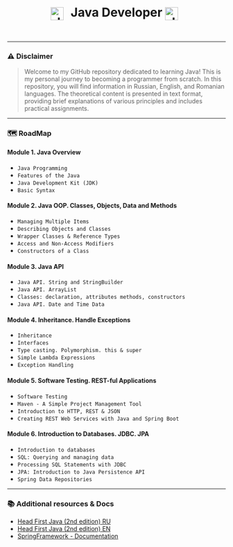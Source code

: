 <br>
    <h1 align="center">
        <img align="center" alt="Java" width="30px" style="padding-right:10px;" src="https://cdn.jsdelivr.net/gh/devicons/devicon/icons/java/java-original.svg"/>
        Java Developer
        <img align="center" alt="Java" width="30px" style="padding-right:10px;" src="https://cdn.jsdelivr.net/gh/devicons/devicon/icons/java/java-original.svg"/>
    </h1>
<br/>

---

### ⚠️️ Disclaimer

> Welcome to my GitHub repository dedicated to learning Java! This is my personal journey to becoming a
> programmer from scratch. In this repository, you will find information in Russian, English, and Romanian
> languages. The theoretical content is presented in text format, providing brief explanations of various 
> principles and includes practical assignments.
> 

---

### 🗺️ RoadMap

#### **Module 1. Java Overview**
- `Java Programming`
- `Features of the Java`
- `Java Development Kit (JDK)`
- `Basic Syntax`

#### **Module 2. Java OOP. Classes, Objects, Data and Methods**
- `Managing Multiple Items`
- `Describing Objects and Classes`
- `Wrapper Classes & Reference Types`
- `Access and Non-Access Modifiers`
- `Constructors of a Class`

#### **Module 3. Java API**
- `Java API. String and StringBuilder`
- `Java API. ArrayList`
- `Classes: declaration, attributes methods, constructors`
- `Java API. Date and Time Data`

#### **Module 4. Inheritance. Handle Exceptions**
- `Inheritance`
- `Interfaces`
- `Type casting. Polymorphism. this & super`
- `Simple Lambda Expressions`
- `Exception Handling`

#### **Module 5. Software Testing. REST-ful Applications**
- `Software Testing`
- `Maven - A Simple Project Management Tool`
- `Introduction to HTTP, REST & JSON`
- `Creating REST Web Services with Java and Spring Boot`

#### **Module 6. Introduction to Databases. JDBC. JPA**
- `Introduction to databases`
- `SQL: Querying and managing data`
- `Processing SQL Statements with JDBC`
- `JPA: Introduction to Java Persistence API`
- `Spring Data Repositories`

---

### 📚 Additional resources & Docs

- [Head First Java (2nd edition) RU](https://drive.google.com/file/d/1sWJqaCOao5muW00aL-Lx1Ea84n2YokZc/view?usp=sharing)
- [Head First Java (2nd edition) EN](https://drive.google.com/file/d/1SykXlTHl74MQLjV3OOzaLsb3RsQ2vufH/view?usp=sharing)
- [SpringFramework - Documentation](https://docs.spring.io/spring-framework/reference/)

